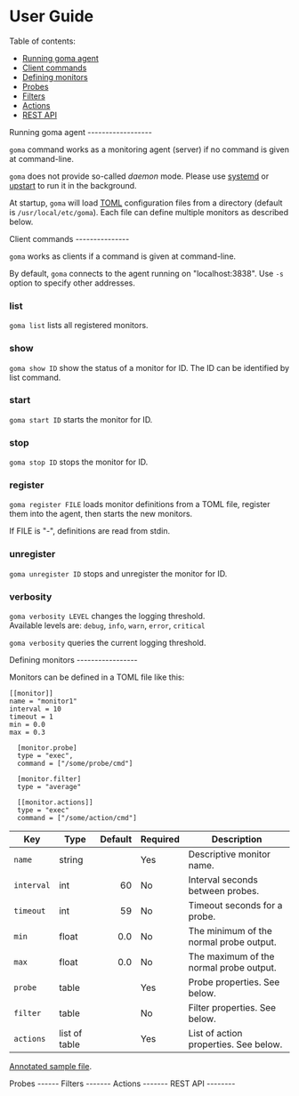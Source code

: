 User Guide
==========

Table of contents:

* [Running goma agent](#agent)
* [Client commands](#client)
* [Defining monitors](#define)
* [Probes](#probes)
* [Filters](#filters)
* [Actions](#actions)
* [REST API](#api)

<a name="agent" />
Running goma agent
------------------

`goma` command works as a monitoring agent (server) if no command
is given at command-line.

`goma` does not provide so-called *daemon* mode.  Please use [systemd][]
or [upstart][] to run it in the background.

At startup, `goma` will load [TOML][] configuration files from a
directory (default is `/usr/local/etc/goma`).  Each file can define
multiple monitors as described below.

<a name="client" />
Client commands
---------------

`goma` works as clients if a command is given at command-line.

By default, `goma` connects to the agent running on "localhost:3838".
Use `-s` option to specify other addresses.

### list

`goma list` lists all registered monitors.

### show

`goma show ID` show the status of a monitor for ID.
The ID can be identified by list command.

### start

`goma start ID` starts the monitor for ID.

### stop

`goma stop ID` stops the monitor for ID.

### register

`goma register FILE` loads monitor definitions from a TOML file,
register them into the agent, then starts the new monitors.

If FILE is "-", definitions are read from stdin.

### unregister

`goma unregister ID` stops and unregister the monitor for ID.

### verbosity

`goma verbosity LEVEL` changes the logging threshold.  
Available levels are: `debug`, `info`, `warn`, `error`, `critical`

`goma verbosity` queries the current logging threshold.

<a name="define" />
Defining monitors
-----------------

Monitors can be defined in a TOML file like this:

```
[[monitor]]
name = "monitor1"
interval = 10
timeout = 1
min = 0.0
max = 0.3

  [monitor.probe]
  type = "exec",
  command = ["/some/probe/cmd"]

  [monitor.filter]
  type = "average"

  [[monitor.actions]]
  type = "exec"
  command = ["/some/action/cmd"]
```

| Key | Type | Default | Required | Description |
| --- | ---- | ------: | -------- | ----------- |
| `name` | string | | Yes | Descriptive monitor name. |
| `interval` | int | 60 | No | Interval seconds between probes. |
| `timeout` | int | 59 | No | Timeout seconds for a probe. |
| `min` | float | 0.0 | No | The minimum of the normal probe output. |
| `max` | float | 0.0 | No | The maximum of the normal probe output. |
| `probe` | table | | Yes | Probe properties.  See below. |
| `filter` | table | | No | Filter properties.  See below. |
| `actions` | list of table | | Yes | List of action properties.  See below. |

[Annotated sample file](sample.toml).

<a name="probes" />
Probes
------

<a name="filters" />
Filters
-------

<a name="actions" />
Actions
-------

<a name="api" />
REST API
--------

[systemd]: https://www.freedesktop.org/wiki/Software/systemd/
[upstart]: http://upstart.ubuntu.com/
[TOML]: https://github.com/toml-lang/toml

